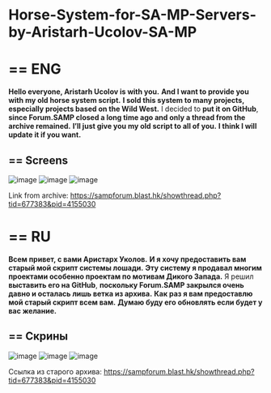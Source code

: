# Horse-System-for-SA-MP-Servers-by-Aristarh-Ucolov-SA-MP

# == ENG 
**Hello everyone, Aristarh Ucolov is with you.**
**And I want to provide you with my old horse system script.** **I sold this system to many projects, especially projects based on the Wild West.**
I decided to **put it on GitHub**, **since Forum.SAMP closed a long time ago and only a thread from the archive remained.**
**I’ll just give you my old script to all of you.**
**I think I will update it if you want.**
## == Screens
![image](https://github.com/AristarhUcolov/Horse-System-for-SA-MP-Servers-by-Aristarh-Ucolov-SA-MP-/assets/56760026/89276dc0-f0dc-4652-8a27-9cb6e3f0c6ac)
![image](https://github.com/AristarhUcolov/Horse-System-for-SA-MP-Servers-by-Aristarh-Ucolov-SA-MP-/assets/56760026/ffdfcb09-d166-4f01-a6d5-b225dab4fbf6)
![image](https://github.com/AristarhUcolov/Horse-System-for-SA-MP-Servers-by-Aristarh-Ucolov-SA-MP-/assets/56760026/416fcd4e-63db-43ea-aa9f-19bae7b5a549)


Link from archive: https://sampforum.blast.hk/showthread.php?tid=677383&pid=4155030

# == RU
**Всем привет, с вами Аристарх Уколов.**
**И я хочу предоставить вам старый мой скрипт системы лошади.** **Эту систему я продавал многим проектами особенно проектам по мотивам Дикого Запада.**
Я решил **выставить его на GitHub**, **поскольку Forum.SAMP закрылся очень давно и осталась лишь ветка из архива.**
**Как раз я вам предоставлю мой старый скрипт всем вам.**
**Думаю буду его обновлять если будет у вас желание.**
## == Скрины
![image](https://github.com/AristarhUcolov/Horse-System-for-SA-MP-Servers-by-Aristarh-Ucolov-SA-MP-/assets/56760026/89276dc0-f0dc-4652-8a27-9cb6e3f0c6ac)
![image](https://github.com/AristarhUcolov/Horse-System-for-SA-MP-Servers-by-Aristarh-Ucolov-SA-MP-/assets/56760026/ffdfcb09-d166-4f01-a6d5-b225dab4fbf6)
![image](https://github.com/AristarhUcolov/Horse-System-for-SA-MP-Servers-by-Aristarh-Ucolov-SA-MP-/assets/56760026/416fcd4e-63db-43ea-aa9f-19bae7b5a549)

Ссылка из старого архива: https://sampforum.blast.hk/showthread.php?tid=677383&pid=4155030
